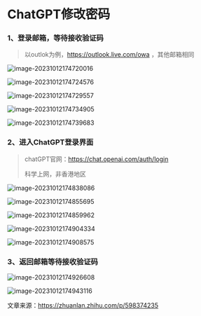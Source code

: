 #  ChatGPT修改密码



### 1、登录邮箱，等待接收验证码

> 以outlok为例，https://outlook.live.com/owa ，其他邮箱相同



![image-20231012174720016](.\4.修改密码.assets\image-20231012174720016.png)

![image-20231012174724576](.\4.修改密码.assets\image-20231012174724576.png)

![image-20231012174729557](.\4.修改密码.assets\image-20231012174729557.png)

![image-20231012174734905](.\4.修改密码.assets\image-20231012174734905.png)

![image-20231012174739683](.\4.修改密码.assets\image-20231012174739683.png)



### 2、进入ChatGPT登录界面

> chatGPT官网：https://chat.openai.com/auth/login
>
> 科学上网，非香港地区

![image-20231012174838086](.\4.修改密码.assets\image-20231012174838086.png)

![image-20231012174855695](.\4.修改密码.assets\image-20231012174855695.png)

![image-20231012174859962](.\4.修改密码.assets\image-20231012174859962.png)

![image-20231012174904334](.\4.修改密码.assets\image-20231012174904334.png)

![image-20231012174908575](.\4.修改密码.assets\image-20231012174908575.png)

### 3、返回邮箱等待接收验证码

![image-20231012174926608](.\4.修改密码.assets\image-20231012174926608.png)



![image-20231012174943116](.\4.修改密码.assets\image-20231012174943116.png)

文章来源：https://zhuanlan.zhihu.com/p/598374235

